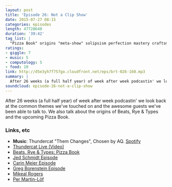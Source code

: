 ```yaml
---
layout: post
title: 'Episode 26: Not a Clip Show'
date: 2015-07-27 08:15
categories: episodes
length: 47728640
duration: '39:42'
tag_list: |
  "Pizza Book" origins "meta-show" solipsism perfection mastery craftsmanship
ratings:
- giggle: 7
- music: 5
- computology: 5
- food: 10
link: http://d5e3yh7f757go.cloudfront.net/eps/brt-026-160.mp3
summary: |
  After 26 weeks (a full half year) of week after week podcastin' we look back at the common themes we've touched on and the awesome guests we've been able to talk to. We also talk about the origins of Beats, Rye & Types and the upcoming Pizza Book.
soundcloud: episode-26-not-a-clip-show
---
```

After 26 weeks (a full half year) of week after week podcastin' we look back at the common themes we've touched on and the awesome guests we've been able to talk to. We also talk about the origins of Beats, Rye & Types and the upcoming Pizza Book.

<!-- more -->

### Links, etc

* <strong>Music</strong>: Thundercat "Them Changes", Chosen by AQ. [Spotify](https://open.spotify.com/track/7hmiDaBxoyLW094H8vup2S)
* [Thundercat Live (Video)](https://www.youtube.com/watch?v=HffP63WF4yo)
* [Beats, Rye & Types: Pizza Book](http://beatsryetypes.com/pizza/)
* [Jed Schmidt Episode](http://beatsryetypes.com/episodes/2015/03/23/episode-8-obsessions-with-jed-schmidt.html)
* [Carin Meier Episode](http://beatsryetypes.com/episodes/2015/07/20/episode-25-carin-meier.html)
 * [Greg Borenstein Episode](http://beatsryetypes.com/episodes/2015/06/01/episode-18-research-with-greg-borenstein.html)
* [Mikeal Rogers](https://twitter.com/mikeal)
* [Per Martin-Löf](https://en.wikipedia.org/wiki/Per_Martin-L%C3%B6f)
